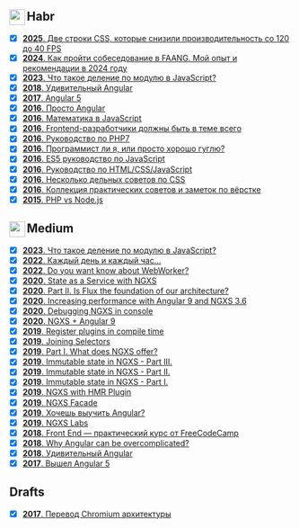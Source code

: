 <h2><img src="https://assets.habr.com/habr-web/img/favicons/favicon-32.png" style="height:28px;width:28px" align="left"> Habr</h2>

- [x] [<b>2025</b>. Две строки CSS, которые снизили производительность со 120 до 40 FPS](https://habr.com/ru/articles/864840/)
- [x] [<b>2024</b>. Как пройти собеседование в FAANG. Мой опыт и рекомендации в 2024 году](https://habr.com/ru/articles/820441/)
- [x] [<b>2023</b>. Что такое деление по модулю в JavaScript?](https://habr.com/ru/articles/770522/)
- [x] [<b>2018</b>. Удивительный Angular](https://habr.com/ru/articles/348818/)
- [x] [<b>2017</b>. Angular 5](https://habr.com/ru/articles/341688/)
- [x] [<b>2016</b>. Просто Angular](https://habr.com/ru/users/splincodewd/publications/articles/)
- [x] [<b>2016</b>. Математика в JavaScript](https://habr.com/ru/articles/312880/)
- [x] [<b>2016</b>. Frontend-разработчики должны быть в теме всего](https://habr.com/ru/articles/306716/)
- [x] [<b>2016</b>. Руководство по PHP7](https://habr.com/ru/articles/302942/)
- [x] [<b>2016</b>. Программист ли я, или просто хорошо гуглю?](https://habr.com/ru/articles/301674/)
- [x] [<b>2016</b>. ES5 руководство по JavaScript](https://habr.com/ru/articles/281110/)
- [x] [<b>2016</b>. Руководство по HTML/CSS/JavaScript](https://habr.com/ru/articles/275729/)
- [x] [<b>2016</b>. Несколько дельных советов по CSS](https://habr.com/ru/articles/273403/)
- [x] [<b>2016</b>. Коллекция практических советов и заметок по вёрстке](https://habr.com/ru/articles/273471/)
- [x] [<b>2015</b>. PHP vs Node.js](https://habr.com/ru/articles/273259/)

<h2><img src="https://miro.medium.com/v2/resize:fill:120:120/10fd5c419ac61637245384e7099e131627900034828f4f386bdaa47a74eae156" style="height:28px;width:28px" align="left"> Medium</h2>

- [x] [<b>2023</b>. Что такое деление по модулю в JavaScript?](https://medium.com/@splincode/%D1%87%D1%82%D0%BE-%D1%82%D0%B0%D0%BA%D0%BE%D0%B5-%D0%B4%D0%B5%D0%BB%D0%B5%D0%BD%D0%B8%D0%B5-%D0%BF%D0%BE-%D0%BC%D0%BE%D0%B4%D1%83%D0%BB%D1%8E-%D0%B2-javascript-5d0e70377b4a)
- [x] [<b>2022</b>. Каждый день и каждый час…](https://medium.com/@splincode/%D0%BA%D0%B0%D0%B6%D0%B4%D1%8B%D0%B9-%D0%B4%D0%B5%D0%BD%D1%8C-%D0%B8-%D0%BA%D0%B0%D0%B6%D0%B4%D1%8B%D0%B9-%D1%87%D0%B0%D1%81-5ade49617601)
- [x] [<b>2022</b>. Do you want know about WebWorker?](https://medium.com/@splincode/do-you-want-know-about-webworker-ce732821b805)
- [x] [<b>2020</b>. State as a Service with NGXS](https://medium.com/ngxs-stories/state-as-a-service-with-ngxs-%EF%B8%8F-97e7de8ec072)
- [x] [<b>2020</b>. Part II. Is Flux the foundation of our architecture?](https://medium.com/ngxs-stories/part-ii-is-flux-the-foundation-of-our-architecture-%EF%B8%8F-27a2dc999840)
- [x] [<b>2020</b>. Increasing performance with Angular 9 and NGXS 3.6](https://medium.com/ngxs-stories/increasing-performance-with-angular-9-and-ngxs-3-6-3df5b03a7ff0)
- [x] [<b>2020</b>. Debugging NGXS in console](https://medium.com/ngxs-stories/debugging-ngxs-in-console-51ef49eb6446)
- [x] [<b>2020</b>. NGXS + Angular 9](https://medium.com/ngxs-stories/ngxs-angular-9-7d4a93b90a2)
- [x] [<b>2019</b>. Register plugins in compile time](https://medium.com/ngxs-stories/register-plugins-in-compile-time-7c44df95609)
- [x] [<b>2019</b>. Joining Selectors](https://medium.com/ngxs-stories/joining-selectors-5e135d043b4)
- [x] [<b>2019</b>. Part I. What does NGXS offer?](https://medium.com/ngxs-stories/why-you-should-use-ngxs-af5433e19829)
- [x] [<b>2019</b>. Immutable state in NGXS - Part III.](https://medium.com/@splincode/immutable-state-in-ngxs-part-iii-738629891301)
- [x] [<b>2019</b>. Immutable state in NGXS - Part II.](https://medium.com/@splincode/immutable-state-in-ngxs-part-ii-bf249929e5fb)
- [x] [<b>2019</b>. Immutable state in NGXS - Part I.](https://medium.com/ngxs/immutable-state-in-ngxs-part-i-ba318bfc5bb3)
- [x] [<b>2019</b>. NGXS with HMR Plugin](https://medium.com/ngxs/ngxs-with-hmr-plugin-c2004bcf576d)
- [x] [<b>2019</b>. NGXS Facade](https://medium.com/ngxs/ngxs-facade-3aa90c41497b)
- [x] [<b>2019</b>. Хочешь выучить Angular?](https://medium.com/@splincode/%D1%85%D0%BE%D1%87%D0%B5%D1%88%D1%8C-%D0%B2%D1%8B%D1%83%D1%87%D0%B8%D1%82%D1%8C-angular-90ffecef68f2)
- [x] [<b>2019</b>. NGXS Labs](https://medium.com/ngxs/ngxs-labs-update-3-jan-2018-55a3a0766452)
- [x] [<b>2018</b>. Front End — практический курс от FreeCodeCamp](https://medium.com/@splincode/front-end-%D0%BF%D1%80%D0%B0%D0%BA%D1%82%D0%B8%D1%87%D0%B5%D1%81%D0%BA%D0%B8%D0%B9-%D0%BA%D1%83%D1%80%D1%81-%D0%BE%D1%82-freecodecampl-ba8eea14abd1?source=user_profile_page---------18-------------64160252a123---------------)
- [x] [<b>2018</b>. Why Angular can be overcomplicated?](https://medium.com/@splincode/why-is-angular-can-be-over-complicated-eda09933cb2a)
- [x] [<b>2018</b>. Удивительный Angular](https://medium.com/@splincode/%D1%83%D0%B4%D0%B8%D0%B2%D0%B8%D1%82%D0%B5%D0%BB%D1%8C%D0%BD%D1%8B%D0%B9-angular-42238622d170)
- [x] [<b>2017</b>. Вышел Angular 5](https://medium.com/@splincode/%D0%B2%D1%8B%D1%88%D0%B5%D0%BB-angular-5-af1bc19ff5db)

<h2>Drafts</h2>

- [x] [<b>2017</b>. Перевод Chromium архитектуры](https://github.com/splincode/chromium-architecture)
